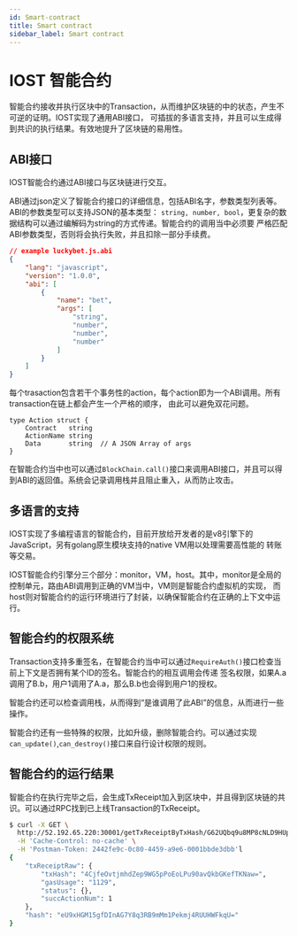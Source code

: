 ```yaml
---
id: Smart-contract
title: Smart contract
sidebar_label: Smart contract
---
```


# IOST 智能合约

智能合约接收并执行区块中的Transaction，从而维护区块链的中的状态，产生不可逆的证明。IOST实现了通用ABI接口，
可插拔的多语言支持，并且可以生成得到共识的执行结果。有效地提升了区块链的易用性。

## ABI接口
IOST智能合约通过ABI接口与区块链进行交互。

ABI通过json定义了智能合约接口的详细信息，包括ABI名字，参数类型列表等。ABI的参数类型可以支持JSON的基本类型：
```string, number, bool```，更复杂的数据结构可以通过编解码为string的方式传递。智能合约的调用当中必须要
严格匹配ABI参数类型，否则将会执行失败，并且扣除一部分手续费。

```json
// example luckybet.js.abi
{
    "lang": "javascript",
    "version": "1.0.0",
    "abi": [
        {
            "name": "bet",
            "args": [
                "string",
                "number",
                "number",
                "number"
            ]
        }
    ]
}
```

每个trasaction包含若干个事务性的action，每个action即为一个ABI调用。所有transaction在链上都会产生一个严格的顺序，
由此可以避免双花问题。

```golang
type Action struct {
	Contract   string  
	ActionName string 
	Data       string  // A JSON Array of args
}
```
在智能合约当中也可以通过```BlockChain.call()```接口来调用ABI接口，并且可以得到ABI的返回值。系统会记录调用栈并且阻止重入，从而防止攻击。

## 多语言的支持
IOST实现了多编程语言的智能合约，目前开放给开发者的是v8引擎下的JavaScript，另有golang原生模块支持的native VM用以处理需要高性能的
转账等交易。

IOST智能合约引擎分三个部分：monitor，VM，host。其中，monitor是全局的控制单元，路由ABI调用到正确的VM当中，VM则是智能合约虚拟机的实现，
而host则对智能合约的运行环境进行了封装，以确保智能合约在正确的上下文中运行。

## 智能合约的权限系统
Transaction支持多重签名，在智能合约当中可以通过```RequireAuth()```接口检查当前上下文是否拥有某个ID的签名。智能合约的相互调用会传递
签名权限，如果A.a调用了B.b，用户1调用了A.a，那么B.b也会得到用户1的授权。

智能合约还可以检查调用栈，从而得到“是谁调用了此ABI”的信息，从而进行一些操作。

智能合约还有一些特殊的权限，比如升级，删除智能合约。可以通过实现```can_update()```,```can_destroy()```接口来自行设计权限的规则。

## 智能合约的运行结果

智能合约在执行完毕之后，会生成TxReceipt加入到区块中，并且得到区块链的共识。可以通过RPC找到已上线Transaction的TxReceipt。

```sh
$ curl -X GET \
  http://52.192.65.220:30001/getTxReceiptByTxHash/G62UQbq9u8MP8cNLD9HUpMFtstTvRUAJ4avzKiAJc86f \
  -H 'Cache-Control: no-cache' \
  -H 'Postman-Token: 2442fe9c-0c80-4459-a9e6-0001bbde3dbb'l
{
    "txReceiptRaw": {
        "txHash": "4CjfeOvtjmhdZep9WG5pPoEoLPu90avQkbGKefTKNaw=",
        "gasUsage": "1129",
        "status": {},
        "succActionNum": 1
    },
    "hash": "eU9xHGM15gfDInAG7Y8q3RB9mMm1Pekmj4RUUHWFkqU="
}

```















